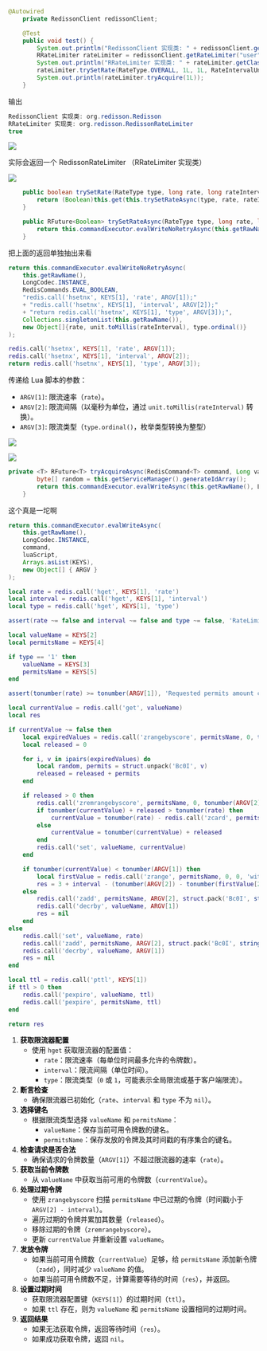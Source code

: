 

```java
@Autowired
    private RedissonClient redissonClient;

    @Test
    public void test() {
        System.out.println("RedissonClient 实现类: " + redissonClient.getClass().getName());
        RRateLimiter rateLimiter = redissonClient.getRateLimiter("user");
        System.out.println("RRateLimiter 实现类: " + rateLimiter.getClass().getName());
        rateLimiter.trySetRate(RateType.OVERALL, 1L, 1L, RateIntervalUnit.SECONDS);
        System.out.println(rateLimiter.tryAcquire(1L));
    }
```

输出

```java
RedissonClient 实现类: org.redisson.Redisson
RRateLimiter 实现类: org.redisson.RedissonRateLimiter
true
```

![](https://cdn.nlark.com/yuque/0/2025/png/43087421/1739855281025-21bb9804-7a85-471b-a1ea-780f246b0953.png)

实际会返回一个 RedissonRateLimiter （RRateLimiter 实现类）

![](https://cdn.nlark.com/yuque/0/2025/png/43087421/1739855377897-d2ee8ff3-5f14-4f00-ba99-250aaa49e72b.png)

```java
    public boolean trySetRate(RateType type, long rate, long rateInterval, RateIntervalUnit unit) {
        return (Boolean)this.get(this.trySetRateAsync(type, rate, rateInterval, unit));
    }

    public RFuture<Boolean> trySetRateAsync(RateType type, long rate, long rateInterval, RateIntervalUnit unit) {
        return this.commandExecutor.evalWriteNoRetryAsync(this.getRawName(), LongCodec.INSTANCE, RedisCommands.EVAL_BOOLEAN, "redis.call('hsetnx', KEYS[1], 'rate', ARGV[1]);redis.call('hsetnx', KEYS[1], 'interval', ARGV[2]);return redis.call('hsetnx', KEYS[1], 'type', ARGV[3]);", Collections.singletonList(this.getRawName()), new Object[]{rate, unit.toMillis(rateInterval), type.ordinal()});
    }
```

把上面的返回单独抽出来看 

```java
return this.commandExecutor.evalWriteNoRetryAsync(
    this.getRawName(), 
    LongCodec.INSTANCE, 
    RedisCommands.EVAL_BOOLEAN, 
    "redis.call('hsetnx', KEYS[1], 'rate', ARGV[1]);"
    + "redis.call('hsetnx', KEYS[1], 'interval', ARGV[2]);"
    + "return redis.call('hsetnx', KEYS[1], 'type', ARGV[3]);",
    Collections.singletonList(this.getRawName()), 
    new Object[]{rate, unit.toMillis(rateInterval), type.ordinal()}
);
```

```lua
redis.call('hsetnx', KEYS[1], 'rate', ARGV[1]);
redis.call('hsetnx', KEYS[1], 'interval', ARGV[2]);
return redis.call('hsetnx', KEYS[1], 'type', ARGV[3]);
```

<font style="color:rgb(6, 6, 7);">传递给 Lua 脚本的参数：</font>

+ `ARGV[1]`<font style="color:rgb(6, 6, 7);">: 限流速率（</font>`rate`<font style="color:rgb(6, 6, 7);">）。</font>
+ `ARGV[2]`<font style="color:rgb(6, 6, 7);">: 限流间隔（以毫秒为单位，通过 </font>`unit.toMillis(rateInterval)`<font style="color:rgb(6, 6, 7);"> 转换）。</font>
+ `ARGV[3]`<font style="color:rgb(6, 6, 7);">: 限流类型（</font>`type.ordinal()`<font style="color:rgb(6, 6, 7);">，枚举类型转换为整型）</font>

![](https://cdn.nlark.com/yuque/0/2025/png/43087421/1739855455136-1801b3eb-309f-45bf-b2a9-2513a5667682.png)

![](https://cdn.nlark.com/yuque/0/2025/png/43087421/1739855465934-37f6c6b2-1968-4015-b9b2-28125a52c1e9.png)

```java
private <T> RFuture<T> tryAcquireAsync(RedisCommand<T> command, Long value) {
        byte[] random = this.getServiceManager().generateIdArray();
        return this.commandExecutor.evalWriteAsync(this.getRawName(), LongCodec.INSTANCE, command, "local rate = redis.call('hget', KEYS[1], 'rate');local interval = redis.call('hget', KEYS[1], 'interval');local type = redis.call('hget', KEYS[1], 'type');assert(rate ~= false and interval ~= false and type ~= false, 'RateLimiter is not initialized')local valueName = KEYS[2];local permitsName = KEYS[4];if type == '1' then valueName = KEYS[3];permitsName = KEYS[5];end;assert(tonumber(rate) >= tonumber(ARGV[1]), 'Requested permits amount could not exceed defined rate'); local currentValue = redis.call('get', valueName); local res;if currentValue ~= false then local expiredValues = redis.call('zrangebyscore', permitsName, 0, tonumber(ARGV[2]) - interval); local released = 0; for i, v in ipairs(expiredValues) do local random, permits = struct.unpack('Bc0I', v);released = released + permits;end; if released > 0 then redis.call('zremrangebyscore', permitsName, 0, tonumber(ARGV[2]) - interval); if tonumber(currentValue) + released > tonumber(rate) then currentValue = tonumber(rate) - redis.call('zcard', permitsName); else currentValue = tonumber(currentValue) + released; end; redis.call('set', valueName, currentValue);end;if tonumber(currentValue) < tonumber(ARGV[1]) then local firstValue = redis.call('zrange', permitsName, 0, 0, 'withscores'); res = 3 + interval - (tonumber(ARGV[2]) - tonumber(firstValue[2]));else redis.call('zadd', permitsName, ARGV[2], struct.pack('Bc0I', string.len(ARGV[3]), ARGV[3], ARGV[1])); redis.call('decrby', valueName, ARGV[1]); res = nil; end; else redis.call('set', valueName, rate); redis.call('zadd', permitsName, ARGV[2], struct.pack('Bc0I', string.len(ARGV[3]), ARGV[3], ARGV[1])); redis.call('decrby', valueName, ARGV[1]); res = nil; end;local ttl = redis.call('pttl', KEYS[1]); if ttl > 0 then redis.call('pexpire', valueName, ttl); redis.call('pexpire', permitsName, ttl); end; return res;", Arrays.asList(this.getRawName(), this.getValueName(), this.getClientValueName(), this.getPermitsName(), this.getClientPermitsName()), new Object[]{value, System.currentTimeMillis(), random});
    }
```

这个真是一坨啊

```java
return this.commandExecutor.evalWriteAsync(
    this.getRawName(),
    LongCodec.INSTANCE,
    command,
    luaScript,
    Arrays.asList(KEYS),
    new Object[] { ARGV }
);
```

```lua
local rate = redis.call('hget', KEYS[1], 'rate')
local interval = redis.call('hget', KEYS[1], 'interval')
local type = redis.call('hget', KEYS[1], 'type')

assert(rate ~= false and interval ~= false and type ~= false, 'RateLimiter is not initialized')

local valueName = KEYS[2]
local permitsName = KEYS[4]

if type == '1' then
    valueName = KEYS[3]
    permitsName = KEYS[5]
end

assert(tonumber(rate) >= tonumber(ARGV[1]), 'Requested permits amount could not exceed defined rate')

local currentValue = redis.call('get', valueName)
local res

if currentValue ~= false then
    local expiredValues = redis.call('zrangebyscore', permitsName, 0, tonumber(ARGV[2]) - interval)
    local released = 0

    for i, v in ipairs(expiredValues) do
        local random, permits = struct.unpack('Bc0I', v)
        released = released + permits
    end

    if released > 0 then
        redis.call('zremrangebyscore', permitsName, 0, tonumber(ARGV[2]) - interval)
        if tonumber(currentValue) + released > tonumber(rate) then
            currentValue = tonumber(rate) - redis.call('zcard', permitsName)
        else
            currentValue = tonumber(currentValue) + released
        end
        redis.call('set', valueName, currentValue)
    end

    if tonumber(currentValue) < tonumber(ARGV[1]) then
        local firstValue = redis.call('zrange', permitsName, 0, 0, 'withscores')
        res = 3 + interval - (tonumber(ARGV[2]) - tonumber(firstValue[2]))
    else
        redis.call('zadd', permitsName, ARGV[2], struct.pack('Bc0I', string.len(ARGV[3]), ARGV[3], ARGV[1]))
        redis.call('decrby', valueName, ARGV[1])
        res = nil
    end
else
    redis.call('set', valueName, rate)
    redis.call('zadd', permitsName, ARGV[2], struct.pack('Bc0I', string.len(ARGV[3]), ARGV[3], ARGV[1]))
    redis.call('decrby', valueName, ARGV[1])
    res = nil
end

local ttl = redis.call('pttl', KEYS[1])
if ttl > 0 then
    redis.call('pexpire', valueName, ttl)
    redis.call('pexpire', permitsName, ttl)
end

return res
```

1. **<font style="color:rgb(6, 6, 7);">获取限流器配置</font>**
    - <font style="color:rgb(6, 6, 7);">使用 </font>`hget`<font style="color:rgb(6, 6, 7);"> 获取限流器的配置值：</font>
        * `rate`<font style="color:rgb(6, 6, 7);">：限流速率（每单位时间最多允许的令牌数）。</font>
        * `interval`<font style="color:rgb(6, 6, 7);">：限流间隔（单位时间）。</font>
        * `type`<font style="color:rgb(6, 6, 7);">：限流类型（</font>`0`<font style="color:rgb(6, 6, 7);"> 或 </font>`1`<font style="color:rgb(6, 6, 7);">，可能表示全局限流或基于客户端限流）。</font>
2. **<font style="color:rgb(6, 6, 7);">断言检查</font>**
    - <font style="color:rgb(6, 6, 7);">确保限流器已初始化（</font>`rate`<font style="color:rgb(6, 6, 7);">、</font>`interval`<font style="color:rgb(6, 6, 7);"> 和 </font>`type`<font style="color:rgb(6, 6, 7);"> 不为 </font>`nil`<font style="color:rgb(6, 6, 7);">）。</font>
3. **<font style="color:rgb(6, 6, 7);">选择键名</font>**
    - <font style="color:rgb(6, 6, 7);">根据限流类型选择 </font>`valueName`<font style="color:rgb(6, 6, 7);"> 和 </font>`permitsName`<font style="color:rgb(6, 6, 7);">：</font>
        * `valueName`<font style="color:rgb(6, 6, 7);">：保存当前可用令牌数的键名。</font>
        * `permitsName`<font style="color:rgb(6, 6, 7);">：保存发放的令牌及其时间戳的有序集合的键名。</font>
4. **<font style="color:rgb(6, 6, 7);">检查请求是否合法</font>**
    - <font style="color:rgb(6, 6, 7);">确保请求的令牌数量（</font>`ARGV[1]`<font style="color:rgb(6, 6, 7);">）不超过限流器的速率（</font>`rate`<font style="color:rgb(6, 6, 7);">）。</font>
5. **<font style="color:rgb(6, 6, 7);">获取当前令牌数</font>**
    - <font style="color:rgb(6, 6, 7);">从 </font>`valueName`<font style="color:rgb(6, 6, 7);"> 中获取当前可用的令牌数（</font>`currentValue`<font style="color:rgb(6, 6, 7);">）。</font>
6. **<font style="color:rgb(6, 6, 7);">处理过期令牌</font>**
    - <font style="color:rgb(6, 6, 7);">使用 </font>`zrangebyscore`<font style="color:rgb(6, 6, 7);"> 扫描 </font>`permitsName`<font style="color:rgb(6, 6, 7);"> 中已过期的令牌（时间戳小于 </font>`ARGV[2] - interval`<font style="color:rgb(6, 6, 7);">）。</font>
    - <font style="color:rgb(6, 6, 7);">遍历过期的令牌并累加其数量（</font>`released`<font style="color:rgb(6, 6, 7);">）。</font>
    - <font style="color:rgb(6, 6, 7);">移除过期的令牌（</font>`zremrangebyscore`<font style="color:rgb(6, 6, 7);">）。</font>
    - <font style="color:rgb(6, 6, 7);">更新 </font>`currentValue`<font style="color:rgb(6, 6, 7);"> 并重新设置 </font>`valueName`<font style="color:rgb(6, 6, 7);">。</font>
7. **<font style="color:rgb(6, 6, 7);">发放令牌</font>**
    - <font style="color:rgb(6, 6, 7);">如果当前可用令牌数（</font>`currentValue`<font style="color:rgb(6, 6, 7);">）足够，给 </font>`permitsName`<font style="color:rgb(6, 6, 7);"> 添加新令牌（</font>`zadd`<font style="color:rgb(6, 6, 7);">），同时减少 </font>`valueName`<font style="color:rgb(6, 6, 7);"> 的值。</font>
    - <font style="color:rgb(6, 6, 7);">如果当前可用令牌数不足，计算需要等待的时间（</font>`res`<font style="color:rgb(6, 6, 7);">），并返回。</font>
8. **<font style="color:rgb(6, 6, 7);">设置过期时间</font>**
    - <font style="color:rgb(6, 6, 7);">获取限流器配置键（</font>`KEYS[1]`<font style="color:rgb(6, 6, 7);">）的过期时间（</font>`ttl`<font style="color:rgb(6, 6, 7);">）。</font>
    - <font style="color:rgb(6, 6, 7);">如果 </font>`ttl`<font style="color:rgb(6, 6, 7);"> 存在，则为 </font>`valueName`<font style="color:rgb(6, 6, 7);"> 和 </font>`permitsName`<font style="color:rgb(6, 6, 7);"> 设置相同的过期时间。</font>
9. **<font style="color:rgb(6, 6, 7);">返回结果</font>**
    - <font style="color:rgb(6, 6, 7);">如果无法获取令牌，返回等待时间（</font>`res`<font style="color:rgb(6, 6, 7);">）。</font>
    - <font style="color:rgb(6, 6, 7);">如果成功获取令牌，返回 </font>`nil`<font style="color:rgb(6, 6, 7);">。</font>

<font style="color:rgb(6, 6, 7);"></font>


